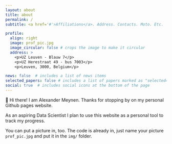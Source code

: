 ```yaml
---
layout: about
title: about
permalink: /
subtitle: <a href='#'>Affiliations</a>. Address. Contacts. Moto. Etc.

profile:
  align: right
  image: prof_pic.jpg
  image_circular: false # crops the image to make it circular
  address: >
    <p>UZ Leuven - Blauw 7</p>
    <p>UZ Herestraat 49 - bus 7003</p>
    <p>Leuven, 3000, Belgium</p>

news: false  # includes a list of news items
selected_papers: false # includes a list of papers marked as "selected={true}"
social: true  # includes social icons at the bottom of the page
---
```


:wave: Hi there! I am Alexander Meynen. Thanks for stopping by on my personal Github pages website.

As an aspiring Data Scientist I plan to use this website as a personal tool to track my progress. 

You can put a picture in, too. The code is already in, just name your picture `prof_pic.jpg` and put it in the `img/` folder.

<!---
Put your address / P.O. box / other info right below your picture. You can also disable any these elements by editing `profile` property of the YAML header of your `_pages/about.md`. Edit `_bibliography/papers.bib` and Jekyll will render your [publications page](/al-folio/publications/) automatically.

Link to your social media connections, too. This theme is set up to use [Font Awesome icons](http://fortawesome.github.io/Font-Awesome/) and [Academicons](https://jpswalsh.github.io/academicons/), like the ones below. Add your Facebook, Twitter, LinkedIn, Google Scholar, or just disable all of them.
-->